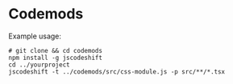# Codemods

Example usage:

```
# git clone && cd codemods
npm install -g jscodeshift
cd ../yourproject
jscodeshift -t ../codemods/src/css-module.js -p src/**/*.tsx
```
